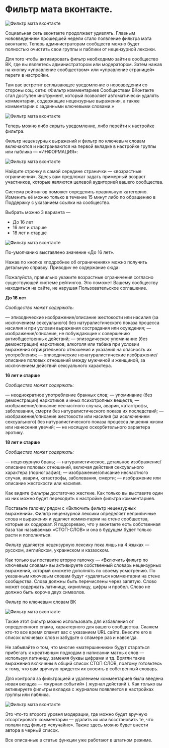 # Фильтр мата вконтакте.
![Фильтр мата вконтакте](/images/Webd/filtr_mata_VK_001.jpg 'Фильтр мата вконтакте')

Социальная сеть вконтакте продолжает удивлять. Главным нововведением прошедшей недели стало появление фильтра мата вконтакте. Теперь администраторам сообществ можно будет полностью очистить свои группы и паблики от нецензурной лексики.

Для того чтобы активировать фильтр необходимо зайти в сообщество ВК, где вы являетесь администратором или модератором. Затем нажав на кнопку «управление сообществом» или «управление страницей» перети в настройки.

Там вас встретит всплывающее уведомление о нововведении со стороны соц. сети:
«Фильтр комментариев
Сообществам ВКонтакте стал доступен инструмент, который позволяет автоматически удалять комментарии, содержащие нецензурные выражения, а также комментарии с заданными ключевыми словами.»

![Фильтр мата вконтакте](/images/Webd/filtr_mata_VK_002.jpg 'Фильтр мата вконтакте')

Теперь можно либо скрыть уведомление, либо перейти к настройке фильтра.

Фильтр нецензурных выражений и фильтр по ключевым словам включаются и настраиваются на первой вкладке в настройке группы или паблика — «ИНФОРМАЦИЯ»:

![Фильтр мата вконтакте](/images/Webd/filtr_mata_VK_003.jpg 'Фильтр мата вконтакте')

Найдите строчку в самой середине странички — «возрастные ограничения». Здесь вам предложат задать примерный возраст участников, которые являются целевой аудиторией вашего сообщества.

Система рейтингов поможет определить правильную категорию. Изменить её можно только в течение 15 минут либо по обращению в Поддержку с указанием ссылки на сообщество.

Выбрать можно 3 варианта —

- До 16 лет
- 16 лет и старше
- 18 лет и старше

![Фильтр мата вконтакте](/images/Webd/filtr_mata_VK_004.jpg 'Фильтр мата вконтакте')

По-умолчанию выставлено значение «До 16 лет».

Нажав по кнопке «подробнее об ограничениях» можно получить детальную справку. Приводиv ее содержание сюда:

Пожалуйста, правильно укажите возрастные ограничения согласно существующей системе рейтингов. Это поможет Вашему сообществу находиться на сайте, не нарушая Пользовательское соглашение.

**До 16 лет**

_Сообщество может содержать:_

— эпизодические изображение/описание жестокости или насилия (за исключением сексуального) без натуралистического показа процесса насилия и при условии выражения сострадания или осуждения;
— изображение/описание, не побуждающие к совершению антиобщественных действий;
— эпизодическое упоминание (без демонстрации) наркотиков, алкоголя или табака при условии выражения отрицательного отношения и указания на опасность их употребления;
— эпизодические ненатуралистические изображение/описание половых отношений между мужчиной и женщиной, за исключением действий сексуального характера.

**16 лет и старше**

_Сообщество может содержать:_

— неоднократное употребление бранных слов;
— упоминание (без демонстрации) наркотиков и иных психотропных веществ;
— изображение/описание несчастного случая, аварии, катастрофы, заболевания, смерти без натуралистического показа их последствий;
— изображение/описание жестокости или насилия (за исключением сексуального) без натуралистического показа процесса лишения жизни или нанесения увечий;
— не носящую оскорбительного характера эротику.

**18 лет и старше**

_Сообщество может содержать:_

— нецензурную брань;
— натуралистическое, детальное изображение/описание половых отношений, включая действия сексуального характера (порнография);
— изображение/описание несчастного случая, аварии, катастрофы, заболевания, смерти;
— изображение или описание жестокости или насилия.

Как видите фильтры достаточно жесткие. Как только вы выставите один из них можно будет переходить к настройке фильтра комментариев.

Поставьте галочку рядом с «Включить фильтр нецензурных выражений». Фильтр нецензурной лексики определяет неприличные слова и выражения и удаляет комментарии на стене сообщества, которые их содержат. Я подозреваю, что у вконтакте есть собственная база так называемых «СТОП-СЛОВ» и она в будущем будет только расти и пополняться.

Фильтр удаляется нецензурную лексику пока лишь на 4 языках — русском, английском, украинском и казахском.

Как только вы поставите вторую галочку — «Включить фильтр по ключевым словам» вы активируете собственный словарь нецензурных выражений, который сможете дополнять по своему усмотрению. По указанным ключевым словам будут <удаляться комментарии на стене сообщества. Слова должны быть перечислены через запятую. Слово может содержать латиницу, кириллицу, цифры и пробел. Слово не должно быть короче двух символов.

Фильтр по ключевым словам ВК

![Фильтр мата вконтакте](/images/Webd/filtr_mata_VK_005.jpg 'Фильтр мата вконтакте')

Также этот фильтр можно использовать для избавления от определенного спама, характерного для вашего сообщества. Скажем кто-то все время спамит вас с указанием URL сайта. Внесите его в список ключевых слов и забудьте о спамере раз и навсегда.

Не забывайте о том, что многие «матершинники» будут стараться прибегать к креативным подходам в написании матных слов — используя латиницу, заменяя буквы цифрами и тд. Врятли такие выражения включены в общий список СТОП СЛОВ, поэтому готовьтесь к тому, что вам вручную придется их вносить в собственный словарь.

Для контроля за фильтрацией и удалением комментариев была введена новая вкладка — «журнал событий» ( журнал действий ). Как только вы активируете фильтры вкладка с журналом появляется в настройках группы или паблика.

![Фильтр мата вконтакте](/images/Webd/filtr_mata_VK_006.jpg 'Фильтр мата вконтакте')

Это что-то второго уровня модерации, где можно будет вручную отсортировать комментарии — удалить их или восстановить те, что попали под фильтр «случайно». Также здесь можно будет внести автора в черный список.

Все описанные в статье функции уже работают в штатном режиме.

